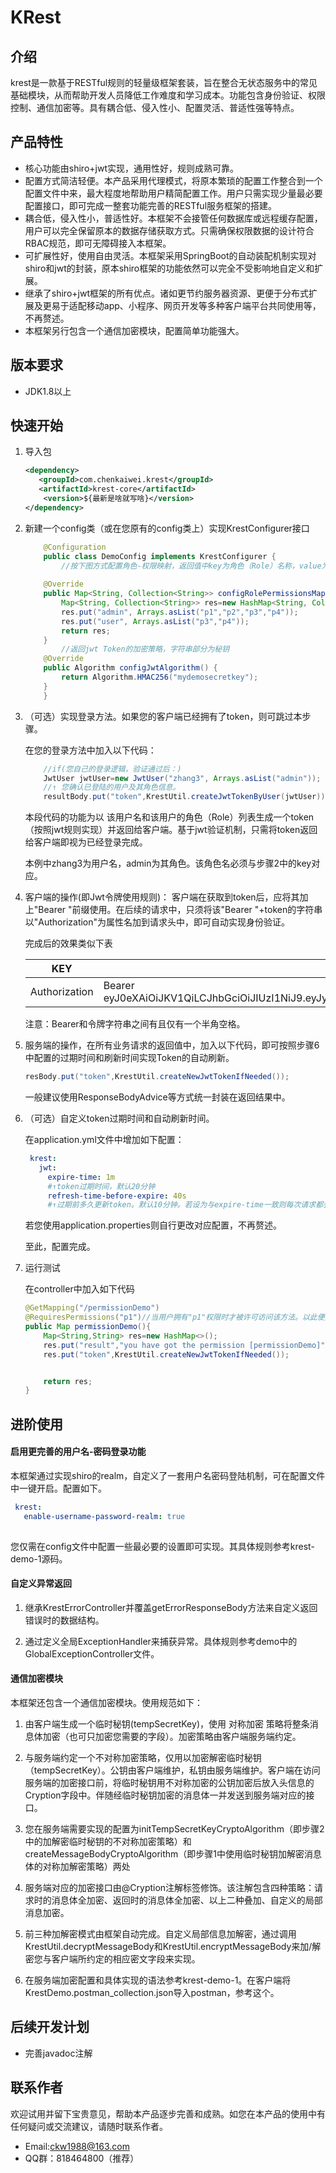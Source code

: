 # KRest

## 介绍
krest是一款基于RESTful规则的轻量级框架套装，旨在整合无状态服务中的常见基础模块，从而帮助开发人员降低工作难度和学习成本。功能包含身份验证、权限控制、通信加密等。具有耦合低、侵入性小、配置灵活、普适性强等特点。


## 产品特性
* 核心功能由shiro+jwt实现，通用性好，规则成熟可靠。
* 配置方式简洁轻便。本产品采用代理模式，将原本繁琐的配置工作整合到一个配置文件中来，最大程度地帮助用户精简配置工作。用户只需实现少量最必要配置接口，即可完成一整套功能完善的RESTful服务框架的搭建。
* 耦合低，侵入性小，普适性好。本框架不会接管任何数据库或远程缓存配置，用户可以完全保留原本的数据存储获取方式。只需确保权限数据的设计符合RBAC规范，即可无障碍接入本框架。
* 可扩展性好，使用自由灵活。本框架采用SpringBoot的自动装配机制实现对shiro和jwt的封装，原本shiro框架的功能依然可以完全不受影响地自定义和扩展。
* 继承了shiro+jwt框架的所有优点。诸如更节约服务器资源、更便于分布式扩展及更易于适配移动app、小程序、网页开发等多种客户端平台共同使用等，不再赘述。
* 本框架另行包含一个通信加密模块，配置简单功能强大。

## 版本要求

* JDK1.8以上

## 快速开始

1.  导入包
    ```xml
    <dependency>
       <groupId>com.chenkaiwei.krest</groupId>
       <artifactId>krest-core</artifactId>
        <version>${最新是啥就写啥}</version>
    </dependency>
    ```
    
2.  新建一个config类（或在您原有的config类上）实现KrestConfigurer接口
    ```java
        @Configuration
        public class DemoConfig implements KrestConfigurer {  
            //按下图方式配置角色-权限映射，返回值中key为角色（Role）名称，value为该角色所拥有的所有权限（Permission）
            
        @Override
        public Map<String, Collection<String>> configRolePermissionsMap() {
            Map<String, Collection<String>> res=new HashMap<String, Collection<String>>();
            res.put("admin", Arrays.asList("p1","p2","p3","p4"));
            res.put("user", Arrays.asList("p3","p4"));
            return res;
        }
            //返回jwt Token的加密策略，字符串部分为秘钥
        @Override
        public Algorithm configJwtAlgorithm() {
            return Algorithm.HMAC256("mydemosecretkey");
        }
        }
    ```
    
3.  （可选）实现登录方法。如果您的客户端已经拥有了token，则可跳过本步骤。

    在您的登录方法中加入以下代码：
    ```java
        //if(您自己的登录逻辑，验证通过后：)
        JwtUser jwtUser=new JwtUser("zhang3", Arrays.asList("admin"));
        //↑ 您确认已登陆的用户及其角色信息。
        resultBody.put("token",KrestUtil.createJwtTokenByUser(jwtUser));
    ```
    
    本段代码的功能为以 该用户名和该用户的角色（Role）列表生成一个token（按照jwt规则实现）并返回给客户端。基于jwt验证机制，只需将token返回给客户端即视为已经登录完成。
    
    本例中zhang3为用户名，admin为其角色。该角色名必须与步骤2中的key对应。
    
4. 客户端的操作(即Jwt令牌使用规则)：
    客户端在获取到token后，应将其加上"Bearer "前缀使用。在后续的请求中，只须将该"Bearer "+token的字符串以"Authorization"为属性名加到请求头中，即可自动实现身份验证。
    
    完成后的效果类似下表
    
   | KEY           |VALUE   |   
   | --------------| -------- | 
   | Authorization |Bearer eyJ0eXAiOiJKV1QiLCJhbGciOiJIUzI1NiJ9.eyJyb2xlcyI6WyJhZG1pbiJdLCJleHAiOjE2NDY3OTcyMjEsInVzZXJuYW1lIjoiemhhbmczIn0.HroVIdxf5qmpjWJlOs0QGW7OtaTcjirD9aMViK4oDdI|   
   
   注意：Bearer和令牌字符串之间有且仅有一个半角空格。
      
5. 服务端的操作，在所有业务请求的返回值中，加入以下代码，即可按照步骤6中配置的过期时间和刷新时间实现Token的自动刷新。
    ```java
    resBody.put("token",KrestUtil.createNewJwtTokenIfNeeded());
    ```
   一般建议使用ResponseBodyAdvice等方式统一封装在返回结果中。
   
6. （可选）自定义token过期时间和自动刷新时间。

   在application.yml文件中增加如下配置：
   ```yaml
    krest:
      jwt:
        expire-time: 1m
        #↑token过期时间，默认20分钟
        refresh-time-before-expire: 40s
        #↑过期前多久更新token。默认10分钟。若设为与expire-time一致则每次请求都会刷新。
   ```
   若您使用application.properties则自行更改对应配置，不再赘述。
   
   至此，配置完成。
   
7. 运行测试
    
    在controller中加入如下代码
    ```java
    @GetMapping("/permissionDemo")
    @RequiresPermissions("p1")//当用户拥有"p1"权限时才被许可访问该方法。以此便捷地实现粗粒度的权限控制。
    public Map permissionDemo(){
        Map<String,String> res=new HashMap<>();
        res.put("result","you have got the permission [permissionDemo]");
        res.put("token",KrestUtil.createNewJwtTokenIfNeeded());


        return res;
    }
   ```

## 进阶使用

   #### 启用更完善的用户名-密码登录功能
   本框架通过实现shiro的realm，自定义了一套用户名密码登陆机制，可在配置文件中一键开启。配置如下。
   
   ```yaml
    krest:
      enable-username-password-realm: true
            
  ```
   您仅需在config文件中配置一些最必要的设置即可实现。其具体规则参考krest-demo-1源码。
     
   #### 自定义异常返回
   
   1. 继承KrestErrorController并覆盖getErrorResponseBody方法来自定义返回错误时的数据结构。
   
   2. 通过定义全局ExceptionHandler来捕获异常。具体规则参考demo中的GlobalExceptionController文件。
   
   #### 通信加密模块
   
   本框架还包含一个通信加密模块。使用规范如下：
   
   1. 由客户端生成一个临时秘钥(tempSecretKey)，使用 对称加密 策略将整条消息体加密（也可只加密您需要的字段）。加密策略由客户端服务端约定。
   
   2. 与服务端约定一个不对称加密策略，仅用以加密解密临时秘钥（tempSecretKey）。公钥由客户端维护，私钥由服务端维护。客户端在访问服务端的加密接口前，将临时秘钥用不对称加密的公钥加密后放入头信息的Cryption字段中。伴随经临时秘钥加密的消息体一并发送到服务端对应的接口。
   
   3. 您在服务端需要实现的配置为initTempSecretKeyCryptoAlgorithm（即步骤2中的加解密临时秘钥的不对称加密策略）和createMessageBodyCryptoAlgorithm（即步骤1中使用临时秘钥加解密消息体的对称加解密策略）两处
   
   4. 服务端对应的加密接口由@Cryption注解标签修饰。该注解包含四种策略：请求时的消息体全加密、返回时的消息体全加密、以上二种叠加、自定义的局部消息加密。
   
   5. 前三种加解密模式由框架自动完成。自定义局部信息加解密，通过调用KrestUtil.decryptMessageBody和KrestUtil.encryptMessageBody来加/解密您与客户端所约定的相应密文字段来实现。
   
   6. 在服务端加密配置和具体实现的语法参考krest-demo-1。在客户端将KrestDemo.postman_collection.json导入postman，参考这个。

## 后续开发计划
  * 完善javadoc注解
   
## 联系作者
欢迎试用并留下宝贵意见，帮助本产品逐步完善和成熟。如您在本产品的使用中有任何疑问或交流建议，请随时联系作者。
* Email:ckw1988@163.com
* QQ群：818464800（推荐）